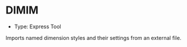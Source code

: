 # DIMIM

- Type: Express Tool

Imports named dimension styles and their settings from an external file.
